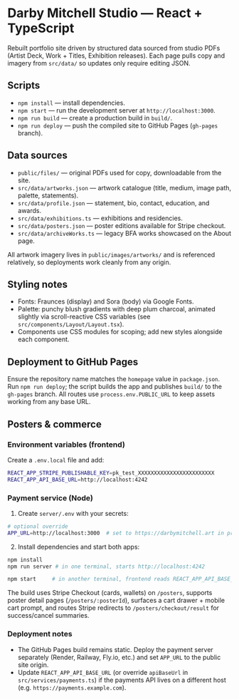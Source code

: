 # Darby Mitchell Studio — React + TypeScript

Rebuilt portfolio site driven by structured data sourced from studio PDFs (Artist Deck, Work + Titles, Exhibition releases). Each page pulls copy and imagery from `src/data/` so updates only require editing JSON.

## Scripts

- `npm install` — install dependencies.
- `npm start` — run the development server at `http://localhost:3000`.
- `npm run build` — create a production build in `build/`.
- `npm run deploy` — push the compiled site to GitHub Pages (`gh-pages` branch).

## Data sources

- `public/files/` — original PDFs used for copy, downloadable from the site.
- `src/data/artworks.json` — artwork catalogue (title, medium, image path, palette, statements).
- `src/data/profile.json` — statement, bio, contact, education, and awards.
- `src/data/exhibitions.ts` — exhibitions and residencies.
- `src/data/posters.json` — poster editions available for Stripe checkout.
- `src/data/archiveWorks.ts` — legacy BFA works showcased on the About page.

All artwork imagery lives in `public/images/artworks/` and is referenced relatively, so deployments work cleanly from any origin.

## Styling notes

- Fonts: Fraunces (display) and Sora (body) via Google Fonts.
- Palette: punchy blush gradients with deep plum charcoal, animated slightly via scroll-reactive CSS variables (see `src/components/Layout/Layout.tsx`).
- Components use CSS modules for scoping; add new styles alongside each component.

## Deployment to GitHub Pages

Ensure the repository name matches the `homepage` value in `package.json`. Run `npm run deploy`; the script builds the app and publishes `build/` to the `gh-pages` branch. All routes use `process.env.PUBLIC_URL` to keep assets working from any base URL.

## Posters & commerce

### Environment variables (frontend)

Create a `.env.local` file and add:

```bash
REACT_APP_STRIPE_PUBLISHABLE_KEY=pk_test_XXXXXXXXXXXXXXXXXXXXXXXX
REACT_APP_API_BASE_URL=http://localhost:4242
```

### Payment service (Node)

1. Create `server/.env` with your secrets:

```bash
# optional override
APP_URL=http://localhost:3000  # set to https://darbymitchell.art in production
```

2. Install dependencies and start both apps:

```bash
npm install
npm run server # in one terminal, starts http://localhost:4242
```

```bash
npm start     # in another terminal, frontend reads REACT_APP_API_BASE_URL for API calls
```

The build uses Stripe Checkout (cards, wallets) on `/posters`, supports poster detail pages (`/posters/:posterId`), surfaces a cart drawer + mobile cart prompt, and routes Stripe redirects to `/posters/checkout/result` for success/cancel summaries.

### Deployment notes

- The GitHub Pages build remains static. Deploy the payment server separately (Render, Railway, Fly.io, etc.) and set `APP_URL` to the public site origin.
- Update `REACT_APP_API_BASE_URL` (or override `apiBaseUrl` in `src/services/payments.ts`) if the payments API lives on a different host (e.g. `https://payments.example.com`).
